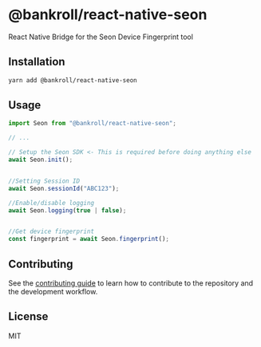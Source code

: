 # @bankroll/react-native-seon

React Native Bridge for the Seon Device Fingerprint tool

## Installation

```sh
yarn add @bankroll/react-native-seon
```

## Usage

```js
import Seon from "@bankroll/react-native-seon";

// ...

// Setup the Seon SDK <- This is required before doing anything else
await Seon.init();


//Setting Session ID
await Seon.sessionId("ABC123");

//Enable/disable logging
await Seon.logging(true | false);


//Get device fingerprint
const fingerprint = await Seon.fingerprint();

```

## Contributing

See the [contributing guide](CONTRIBUTING.md) to learn how to contribute to the repository and the development workflow.

## License

MIT
